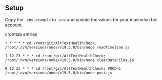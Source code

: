 
## Setup

Copy the `.env.example` to `.env` and update the values for your mastodon bot account.



cronttab entries
```
* * * * * cd /root/git/AltTextHealthCheck; /root/.nvm/versions/node/v19.5.0/bin/node readTimeline.js

1 12,23 * * * cd /root/git/AltTextHealthCheck; /root/.nvm/versions/node/v19.5.0/bin/node clearDataFiles.js

0 12,23 * * * cd /root/git/AltTextHealthCheck; PROD=1 /root/.nvm/versions/node/v19.5.0/bin/node post.js
```
